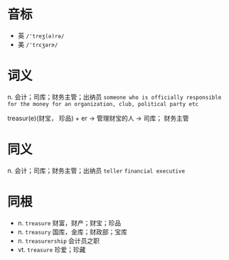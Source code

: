 # 音标

- 英 `/'treʒ(ə)rə/`
- 美 `/'trɛʒərɚ/`

# 词义

n. 会计；司库；财务主管；出纳员
`someone who is officially responsible for the money for an organization, club, political party etc`



treasur(e)(财宝， 珍品) + er → 管理财宝的人 → 司库； 财务主管

# 同义

n. 会计；司库；财务主管；出纳员
`teller` `financial executive`

# 同根

- n. `treasure` 财富，财产；财宝；珍品
- n. `treasury` 国库，金库；财政部；宝库
- n. `treasurership` 会计员之职
- vt. `treasure` 珍爱；珍藏

